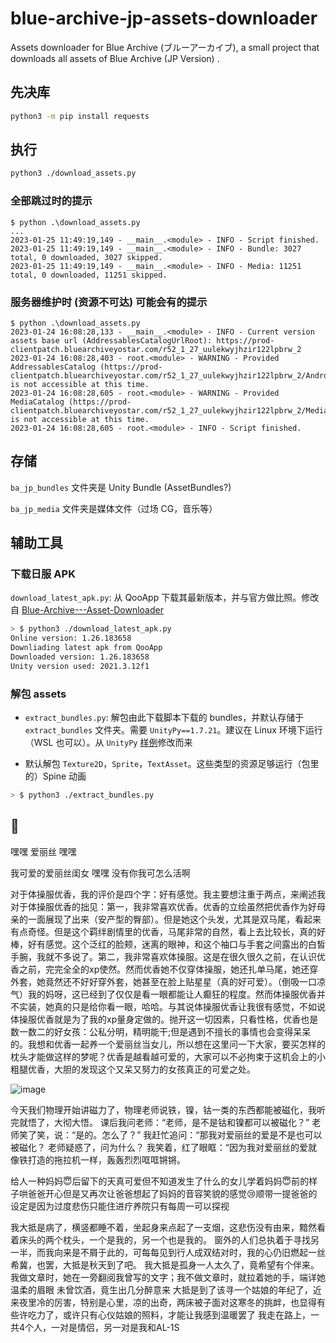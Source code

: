 # blue-archive-jp-assets-downloader
Assets downloader for Blue Archive (ブルーアーカイブ), a small project that downloads all assets of Blue Archive (JP Version) .

## 先决库

```bash
python3 -m pip install requests
```

## 执行

```bash
python3 ./download_assets.py
```

### 全部跳过时的提示

```pwsh
$ python .\download_assets.py
...
2023-01-25 11:49:19,149 - __main__.<module> - INFO - Script finished.
2023-01-25 11:49:19,149 - __main__.<module> - INFO - Bundle: 3027 total, 0 downloaded, 3027 skipped.
2023-01-25 11:49:19,149 - __main__.<module> - INFO - Media: 11251 total, 0 downloaded, 11251 skipped.
```

### 服务器维护时 (资源不可达) 可能会有的提示

```pwsh
$ python .\download_assets.py
2023-01-24 16:08:28,133 - __main__.<module> - INFO - Current version assets base url (AddressablesCatalogUrlRoot): https://prod-clientpatch.bluearchiveyostar.com/r52_1_27_uulekwyjhzir122lpbrw_2
2023-01-24 16:08:28,403 - root.<module> - WARNING - Provided AddressablesCatalog (https://prod-clientpatch.bluearchiveyostar.com/r52_1_27_uulekwyjhzir122lpbrw_2/Android/) is not accessible at this time.
2023-01-24 16:08:28,605 - root.<module> - WARNING - Provided MediaCatalog (https://prod-clientpatch.bluearchiveyostar.com/r52_1_27_uulekwyjhzir122lpbrw_2/MediaResources/) is not accessible at this time.
2023-01-24 16:08:28,605 - root.<module> - INFO - Script finished.
```

## 存储

`ba_jp_bundles` 文件夹是 Unity Bundle (AssetBundles?)

`ba_jp_media` 文件夹是媒体文件（过场 CG，音乐等）

## 辅助工具

### 下载日服 APK

`download_latest_apk.py`: 从 QooApp 下载其最新版本，并与官方做比照。修改自 [Blue-Archive---Asset-Downloader](https://github.com/K0lb3/Blue-Archive---Asset-Downloader)

```bash
> $ python3 ./download_latest_apk.py                                                                                                                      
Online version: 1.26.183658
Downliading latest apk from QooApp
Downloaded version: 1.26.183658
Unity version used: 2021.3.12f1
```

### 解包 assets

* `extract_bundles.py`: 解包由此下载脚本下载的 bundles，并默认存储于 `extract_bundles` 文件夹。需要 `UnityPy==1.7.21`。建议在 Linux 环境下运行（WSL 也可以）。从 `UnityPy` [样例](https://github.com/K0lb3/UnityPy#example)修改而来

* 默认解包 `Texture2D`，`Sprite`，`TextAsset`。这些类型的资源足够运行（包里的）Spine 动画

```bash
> $ python3 ./extract_bundles.py                                                                                                                      
```

## 💈

嘿嘿 爱丽丝 嘿嘿

我可爱的爱丽丝闺女 嘿嘿 没有你我可怎么活啊

对于体操服优香，我的评价是四个字：好有感觉。我主要想注重于两点，来阐述我对于体操服优香的拙见：第一，我非常喜欢优香。优香的立绘虽然把优香作为好母亲的一面展现了出来（安产型的臀部）。但是她这个头发，尤其是双马尾，看起来有点奇怪。但是这个羁绊剧情里的优香，马尾非常的自然，看上去比较长，真的好棒，好有感觉。这个泛红的脸颊，迷离的眼神，和这个袖口与手套之间露出的白皙手腕，我就不多说了。第二，我非常喜欢体操服。这是在很久很久之前，在认识优香之前，完完全全的xp使然。然而优香她不仅穿体操服，她还扎单马尾，她还穿外套，她竟然还不好好穿外套，她甚至在脸上贴星星（真的好可爱）。（倒吸一口凉气）我的妈呀，这已经到了仅仅是看一眼都能让人癫狂的程度。然而体操服优香并不实装，她真的只是给你看一眼，哈哈。与其说体操服优香让我很有感觉，不如说体操服优香就是为了我的xp量身定做的。抛开这一切因素，只看性格，优香也是数一数二的好女孩：公私分明，精明能干;但是遇到不擅长的事情也会变得呆呆的。我想和优香一起养一个爱丽丝当女儿，所以想在这里问一下大家，要买怎样的枕头才能做这样的梦呢？优香是越看越可爱的，大家可以不必拘束于这机会上的小粗腿优香，大胆的发现这个又呆又努力的女孩真正的可爱之处。

![image](https://user-images.githubusercontent.com/38759782/214242400-b1b029c0-0676-4466-8570-86d7ae38037a.png)

今天我们物理开始讲磁力了，物理老师说铁，镍，钴一类的东西都能被磁化，我听完就悟了，大彻大悟。
课后我问老师：“老师，是不是钴和镍都可以被磁化？”
老师笑了笑，说：“是的。怎么了？”
我赶忙追问：“那我对爱丽丝的爱是不是也可以被磁化？
老师疑惑了，问为什么？
我笑着，红了眼眶：“因为我对爱丽丝的爱就像铁打造的拖拉机一样，轰轰烈烈哐哐锵锵。

给人一种妈妈😇后留下的天真可爱但不知道发生了什么的女儿学着妈妈😇前的样子哄爸爸开心但是又再次让爸爸想起了妈妈的音容笑貌的感觉😢顺带一提爸爸的设定是因为过度悲伤只能住进疗养院只有每周一可以探视

我大抵是病了，横竖都睡不着，坐起身来点起了一支烟，这悲伤没有由来，黯然看着床头的两个枕头，一个是我的，另一个也是我的。
窗外的人们总执着于寻找另一半，而我向来是不屑于此的，可每每见到行人成双结对时，我的心仍旧燃起一丝希冀，也罢，大抵是秋天到了吧。
我大抵是孤身一人太久了，竟希望有个伴来。
我做文章时，她在一旁翻阅我曾写的文字；我不做文章时，就拉着她的手，端详她温柔的眉眼
未曾饮酒，竟生出几分醉意来
大抵是到了该寻一个姑娘的年纪了，近来夜里冷的厉害，特别是心里，凉的出奇，两床被子面对这寒冬的挑衅，也显得有些许吃力了，或许只有心仪姑娘的照料，才能让我感到温暖罢了
我走在路上，一共4个人，一对是情侣，另一对是我和AL-1S
